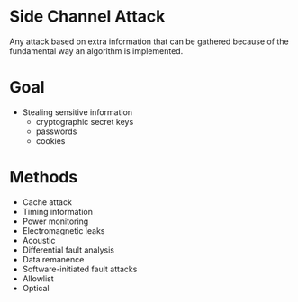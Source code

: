 # Side Channel Attack

Any attack based on extra information that can be gathered because of the fundamental way an algorithm is implemented.

# Goal

- Stealing sensitive information
	- cryptographic secret keys
	- passwords
	- cookies

# Methods

- Cache attack
- Timing information
- Power monitoring
- Electromagnetic leaks
- Acoustic
- Differential fault analysis
- Data remanence
- Software-initiated fault attacks
- Allowlist
- Optical